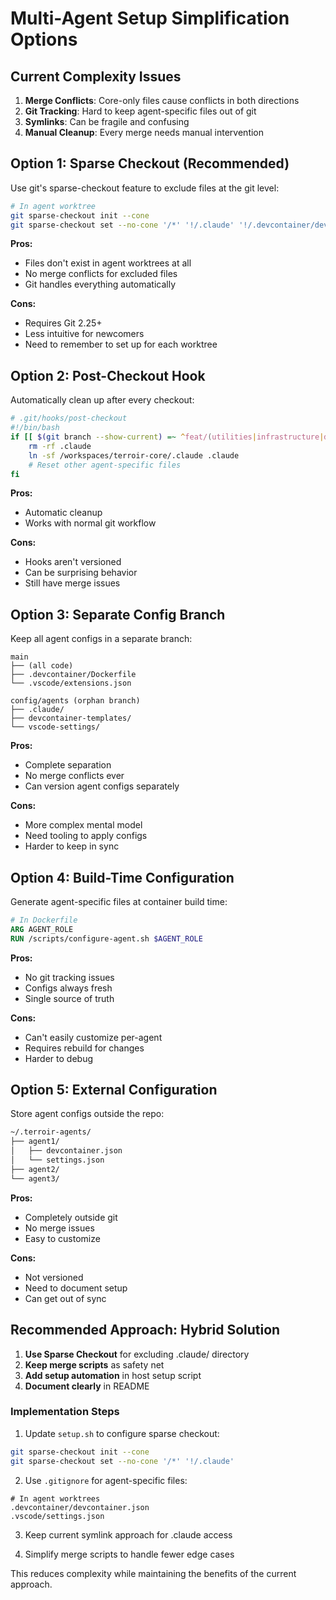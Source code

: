 # Multi-Agent Setup Simplification Options

## Current Complexity Issues

1. **Merge Conflicts**: Core-only files cause conflicts in both directions
2. **Git Tracking**: Hard to keep agent-specific files out of git
3. **Symlinks**: Can be fragile and confusing
4. **Manual Cleanup**: Every merge needs manual intervention

## Option 1: Sparse Checkout (Recommended)

Use git's sparse-checkout feature to exclude files at the git level:

```bash
# In agent worktree
git sparse-checkout init --cone
git sparse-checkout set --no-cone '/*' '!/.claude' '!/.devcontainer/devcontainer.json' '!/.vscode/settings.json'
```

**Pros:**

- Files don't exist in agent worktrees at all
- No merge conflicts for excluded files
- Git handles everything automatically

**Cons:**

- Requires Git 2.25+
- Less intuitive for newcomers
- Need to remember to set up for each worktree

## Option 2: Post-Checkout Hook

Automatically clean up after every checkout:

```bash
# .git/hooks/post-checkout
#!/bin/bash
if [[ $(git branch --show-current) =~ ^feat/(utilities|infrastructure|documentation)$ ]]; then
    rm -rf .claude
    ln -sf /workspaces/terroir-core/.claude .claude
    # Reset other agent-specific files
fi
```

**Pros:**

- Automatic cleanup
- Works with normal git workflow

**Cons:**

- Hooks aren't versioned
- Can be surprising behavior
- Still have merge issues

## Option 3: Separate Config Branch

Keep all agent configs in a separate branch:

```text
main
├── (all code)
├── .devcontainer/Dockerfile
└── .vscode/extensions.json

config/agents (orphan branch)
├── .claude/
├── devcontainer-templates/
└── vscode-settings/
```

**Pros:**

- Complete separation
- No merge conflicts ever
- Can version agent configs separately

**Cons:**

- More complex mental model
- Need tooling to apply configs
- Harder to keep in sync

## Option 4: Build-Time Configuration

Generate agent-specific files at container build time:

```dockerfile
# In Dockerfile
ARG AGENT_ROLE
RUN /scripts/configure-agent.sh $AGENT_ROLE
```

**Pros:**

- No git tracking issues
- Configs always fresh
- Single source of truth

**Cons:**

- Can't easily customize per-agent
- Requires rebuild for changes
- Harder to debug

## Option 5: External Configuration

Store agent configs outside the repo:

```bash
~/.terroir-agents/
├── agent1/
│   ├── devcontainer.json
│   └── settings.json
├── agent2/
└── agent3/
```

**Pros:**

- Completely outside git
- No merge issues
- Easy to customize

**Cons:**

- Not versioned
- Need to document setup
- Can get out of sync

## Recommended Approach: Hybrid Solution

1. **Use Sparse Checkout** for excluding .claude/ directory
2. **Keep merge scripts** as safety net
3. **Add setup automation** in host setup script
4. **Document clearly** in README

### Implementation Steps

1. Update `setup.sh` to configure sparse checkout:

```bash
git sparse-checkout init --cone
git sparse-checkout set --no-cone '/*' '!/.claude'
```

2. Use `.gitignore` for agent-specific files:

```gitignore
# In agent worktrees
.devcontainer/devcontainer.json
.vscode/settings.json
```

3. Keep current symlink approach for .claude access

4. Simplify merge scripts to handle fewer edge cases

This reduces complexity while maintaining the benefits of the current approach.
